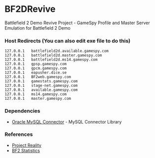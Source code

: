 # BF2DRevive
Battlefield 2 Demo Revive Project - GameSpy Profile and Master Server Emulation for Battlefield 2 Demo

### Host Redirects (You can also edit exe file to do this)
	127.0.0.1	battlefield2d.available.gamespy.com
	127.0.0.1	battlefield2d.master.gamespy.com
	127.0.0.1	battlefield2d.ms14.gamespy.com
	127.0.0.1	gpsp.gamespy.com
	127.0.0.1	gpcm.gamespy.com
	127.0.0.1	eapusher.dice.se
	127.0.0.1	BF2web.gamespy.com
	127.0.0.1	gamestats.gamespy.com
	127.0.0.1	stage-net.gamespy.com
	127.0.0.1	available.gamespy.com
	127.0.0.1	ms14.gamespy.com
	127.0.0.1	master.gamespy.com

### Dependencies
* [Oracle MySQL Connector](https://dev.mysql.com/downloads/connector/python/) - MySQL Connector Library

### References
* [Project Reality](https://github.com/realitymod/PRMasterServer/blob/master/) 
* [BF2 Statistics](https://github.com/BF2Statistics/ControlCenter/tree/master/) 

